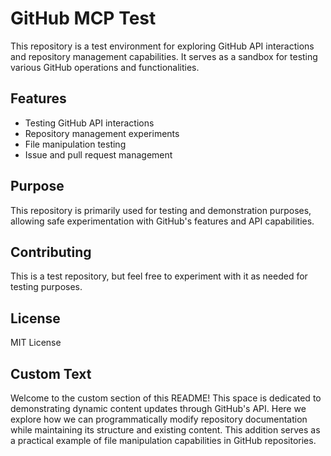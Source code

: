 # GitHub MCP Test

This repository is a test environment for exploring GitHub API interactions and repository management capabilities. It serves as a sandbox for testing various GitHub operations and functionalities.

## Features

- Testing GitHub API interactions
- Repository management experiments
- File manipulation testing
- Issue and pull request management

## Purpose

This repository is primarily used for testing and demonstration purposes, allowing safe experimentation with GitHub's features and API capabilities.

## Contributing

This is a test repository, but feel free to experiment with it as needed for testing purposes.

## License

MIT License

## Custom Text

Welcome to the custom section of this README! This space is dedicated to demonstrating dynamic content updates through GitHub's API. Here we explore how we can programmatically modify repository documentation while maintaining its structure and existing content. This addition serves as a practical example of file manipulation capabilities in GitHub repositories.